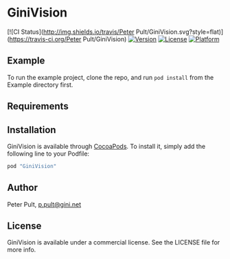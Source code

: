 # GiniVision

[![CI Status](http://img.shields.io/travis/Peter Pult/GiniVision.svg?style=flat)](https://travis-ci.org/Peter Pult/GiniVision)
[![Version](https://img.shields.io/cocoapods/v/GiniVision.svg?style=flat)](http://cocoapods.org/pods/GiniVision)
[![License](https://img.shields.io/cocoapods/l/GiniVision.svg?style=flat)](http://cocoapods.org/pods/GiniVision)
[![Platform](https://img.shields.io/cocoapods/p/GiniVision.svg?style=flat)](http://cocoapods.org/pods/GiniVision)

## Example

To run the example project, clone the repo, and run `pod install` from the Example directory first.

## Requirements

## Installation

GiniVision is available through [CocoaPods](http://cocoapods.org). To install
it, simply add the following line to your Podfile:

```ruby
pod "GiniVision"
```

## Author

Peter Pult, p.pult@gini.net

## License

GiniVision is available under a commercial license. See the LICENSE file for more info.
